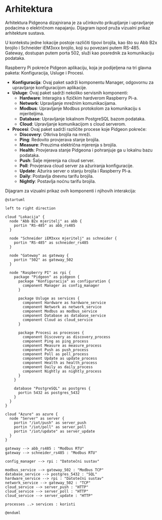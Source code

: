 # Arhitektura

Arhitektura Pidgeona dizajnirana je za učinkovito prikupljanje i upravljanje
podacima o električnom napajanju. Dijagram ispod pruža vizualni prikaz
arhitekture sustava.

U kontekstu jedne lokacije postoje različiti tipovi brojila, kao što su Abb B2x
brojilo i Schneider iEM3xxx brojilo, koji su povezani putem RS-485. Gateway,
dostupan putem porta 502, služi kao posrednik za komunikaciju podataka.

Raspberry Pi pokreće Pidgeon aplikaciju, koja je podijeljena na tri glavna
paketa: Konfiguracija, Usluge i Procesi.

- **Konfiguracija**: Ovaj paket sadrži komponentu Manager, odgovornu za
  upravljanje konfiguracijom aplikacije.
- **Usluge**: Ovaj paket sadrži nekoliko servisnih komponenti:
  - **Hardware**: Interagira s fizičkim hardverom Raspberry Pi-a.
  - **Network**: Upravljanje mrežnim komunikacijama.
  - **Modbus**: Upravljanje Modbus protokolom za komunikaciju s mjeriteljima.
  - **Database**: Upravljanje lokalnom PostgreSQL bazom podataka.
  - **Cloud**: Upravljanje komunikacijom s cloud serverom.
- **Procesi**: Ovaj paket sadrži različite procese koje Pidgeon pokreće:
  - **Discovery**: Otkriva brojila na mreži.
  - **Ping**: Redovito provjerava stanje brojila.
  - **Measure**: Preuzima električna mjerenja s brojila.
  - **Health**: Provjerava stanje Pidgeona i pohranjuje ga u lokalnu bazu
    podataka.
  - **Push**: Šalje mjerenja na cloud server.
  - **Poll**: Provjerava cloud server za ažuriranja konfiguracije.
  - **Update**: Ažurira server o stanju brojila i Raspberry PI-a.
  - **Daily**: Postavlja dnevnu tarifu brojila.
  - **Nightly**: Postavlja noćnu tarifu brojila.

Dijagram za vizualni prikaz ovih komponenti i njihovih interakcija:

```plantuml
@startuml

left to right direction

cloud "Lokacija" {
  node "Abb B2x mjeritelj" as abb {
    portin "RS-485" as abb_rs485
  }

  node "Schneider iEM3xxx mjeritelj" as schneider {
    portin "RS-485" as schneider_rs485
  }

  node "Gateway" as gateway {
    portin "502" as gateway_502
  }

  node "Raspberry PI" as rpi {
    package "Pidgeon" as pidgeon {
      package "Konfiguracija" as configuration {
        component Manager as config_manager
      }

      package Usluge as services {
        component Hardware as hardware_service
        component Network as network_service
        component Modbus as modbus_service
        component Database as database_service
        component Cloud as cloud_service
      }

      package Procesi as processes {
        component Discovery as discovery_process
        component Ping as ping_process
        component Measure as measure_process
        component Push as push_process
        component Poll as poll_process
        component Update as update_process
        component Health as health_process
        component Daily as daily_process
        component Nightly as nightly_process
      }
    }

    database "PostgreSQL" as postgres {
      portin 5432 as postgres_5432
    }
  }
}

cloud "Azure" as azure {
  node "Server" as server {
    portin "/iot/push" as server_push
    portin "/iot/poll" as server_poll
    portin "/iot/update" as server_update
  }
}

gateway --> abb_rs485 : "Modbus RTU"
gateway --> schneider_rs485 : "Modbus RTU"

config_manager --> rpi : "Datotečni sustav"

modbus_service --> gateway_502 : "Modbus TCP"
database_service --> postgres_5432 : "SQL"
hardware_service --> rpi : "Datotečni sustav"
network_service --> gateway_502 : "TCP"
cloud_service --> server_push : "HTTP"
cloud_service --> server_poll : "HTTP"
cloud_service --> server_update : "HTTP"

processes ..> services : koristi

@enduml
```
